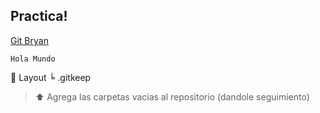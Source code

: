 ## Practica!

[Git Bryan](https://github.com/BryanG1995)

`Hola Mundo`

📂 Layout 
   ╘ .gitkeep

> ⬆️ Agrega las carpetas vacias al repositorio (dandole seguimiento)

